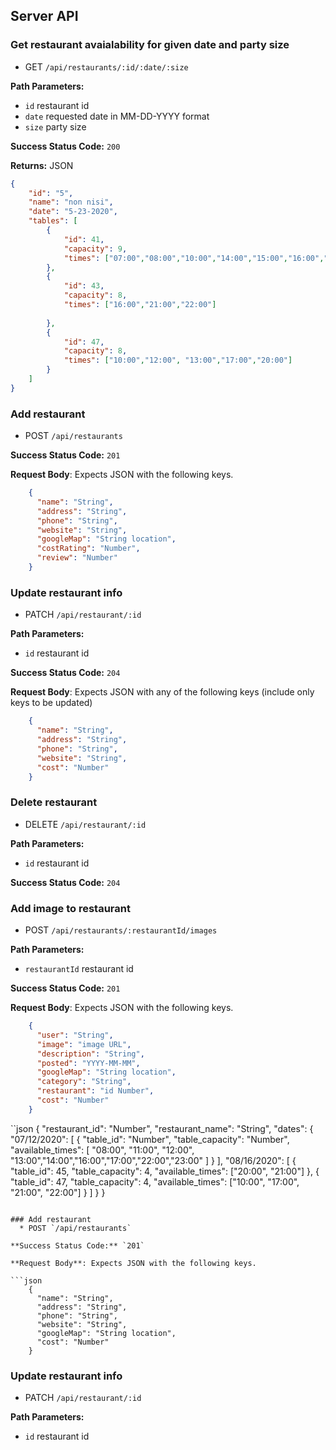 ## Server API

### Get restaurant avaialability for given date and party size
  * GET `/api/restaurants/:id/:date/:size`

**Path Parameters:**
  * `id` restaurant id
  * `date` requested date in MM-DD-YYYY format
  * `size` party size

**Success Status Code:** `200`

**Returns:** JSON

```json
{
    "id": "5",
    "name": "non nisi",
    "date": "5-23-2020",
    "tables": [
        {
            "id": 41,
            "capacity": 9,
            "times": ["07:00","08:00","10:00","14:00","15:00","16:00","17:00","21:00","22:00"]
        },
        {
            "id": 43,
            "capacity": 8,
            "times": ["16:00","21:00","22:00"]
                
        },
        {
            "id": 47,
            "capacity": 8,
            "times": ["10:00","12:00", "13:00","17:00","20:00"]
        }
    ]
}
```

### Add restaurant
  * POST `/api/restaurants`

**Success Status Code:** `201`

**Request Body**: Expects JSON with the following keys.

```json
    {
      "name": "String",
      "address": "String",
      "phone": "String",
      "website": "String",
      "googleMap": "String location",
      "costRating": "Number",
      "review": "Number"
    }
```


### Update restaurant info
  * PATCH `/api/restaurant/:id`

**Path Parameters:**
  * `id` restaurant id

**Success Status Code:** `204`

**Request Body**: Expects JSON with any of the following keys (include only keys to be updated)

```json
    {
      "name": "String",
      "address": "String",
      "phone": "String",
      "website": "String",
      "cost": "Number"
    }
```

### Delete restaurant
  * DELETE `/api/restaurant/:id`

**Path Parameters:**
  * `id` restaurant id

**Success Status Code:** `204`

### Add image to restaurant
  * POST `/api/restaurants/:restaurantId/images`

**Path Parameters:**

  * `restaurantId` restaurant id

**Success Status Code:** `201`

**Request Body**: Expects JSON with the following keys.

```json
    {
      "user": "String",
      "image": "image URL",
      "description": "String",
      "posted": "YYYY-MM-MM",
      "googleMap": "String location",
      "category": "String",
      "restaurant": "id Number",
      "cost": "Number"
    }
```








``json
{
  "restaurant_id": "Number",
  "restaurant_name": "String",
  "dates": {
    "07/12/2020": [
      {
        "table_id": "Number",
        "table_capacity": "Number",
        "available_times": [
          "08:00", "11:00", "12:00", "13:00","14:00","16:00","17:00","22:00","23:00"
        ]
      }
    ],
    "08/16/2020": [
      {
        "table_id": 45,
        "table_capacity": 4,
        "available_times": ["20:00", "21:00"]
      },
      {
        "table_id": 47,
        "table_capacity": 4,
        "available_times": ["10:00", "17:00", "21:00", "22:00"]
      }
    ]
  }
}

```

### Add restaurant
  * POST `/api/restaurants`

**Success Status Code:** `201`

**Request Body**: Expects JSON with the following keys.

```json
    {
      "name": "String",
      "address": "String",
      "phone": "String",
      "website": "String",
      "googleMap": "String location",
      "cost": "Number"
    }
```


### Update restaurant info
  * PATCH `/api/restaurant/:id`

**Path Parameters:**
  * `id` restaurant id
